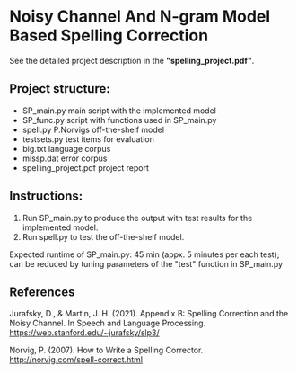 # Noisy Channel And N-gram Model Based Spelling Correction

See the detailed project description in the **"spelling_project.pdf"**.

## Project structure:
- SP_main.py 		        main script with the implemented model
- SP_func.py 		        script with functions used in SP_main.py 
- spell.py 		          P.Norvigs off-the-shelf model
- testsets.py 		      test items for evaluation
- big.txt		            language corpus
- missp.dat		          error corpus
- spelling_project.pdf 	project report

## Instructions:

1. Run SP_main.py to produce the output with test results for the implemented model.
2. Run spell.py to test the off-the-shelf model.

Expected runtime of SP_main.py: 45 min (appx. 5 minutes per each test); can be reduced by tuning parameters of the "test" function in SP_main.py

## References
Jurafsky, D., & Martin, J. H. (2021). Appendix B: Spelling Correction and the Noisy Channel. In Speech and Language Processing. https://web.stanford.edu/~jurafsky/slp3/

Norvig, P. (2007). How to Write a Spelling Corrector. http://norvig.com/spell-correct.html

